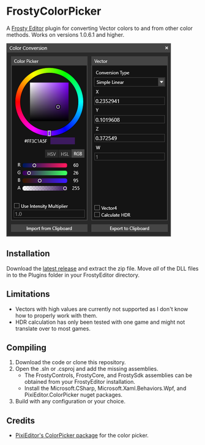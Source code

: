 # FrostyColorPicker
A [Frosty Editor](https://github.com/CadeEvs/FrostyToolsuite) plugin for converting Vector colors to and from other color methods. Works on versions 1.0.6.1 and higher.

![Plugin Preview](https://github.com/NatalieWhatever/FrostyColorPicker/blob/master/Resources/plugin-preview.png)

## Installation
Download the [latest release](https://github.com/NatalieWhatever/FrostyColorPicker/releases/latest) and extract the zip file. Move *all* of the DLL files in to the Plugins folder in your FrostyEditor directory.

## Limitations
* Vectors with high values are currently not supported as I don't know how to properly work with them.
* HDR calculation has only been tested with one game and might not translate over to most games.

## Compiling
1) Download the code or clone this repository.
2) Open the .sln or .csproj and add the missing assemblies.
	- The FrostyControls, FrostyCore, and FrostySdk assemblies can be obtained from your FrostyEditor installation.
	- Install the Microsoft.CSharp, Microsoft.Xaml.Behaviors.Wpf, and PixiEditor.ColorPicker nuget packages.
3) Build with any configuration or your choice.

## Credits
* [PixiEditor's ColorPicker package](https://github.com/PixiEditor/ColorPicker) for the color picker.